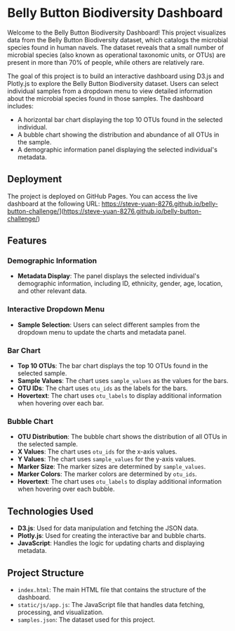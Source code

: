 # Belly Button Biodiversity Dashboard

Welcome to the Belly Button Biodiversity Dashboard! This project visualizes data from the Belly Button Biodiversity dataset, which catalogs the microbial species found in human navels. The dataset reveals that a small number of microbial species (also known as operational taxonomic units, or OTUs) are present in more than 70% of people, while others are relatively rare.

The goal of this project is to build an interactive dashboard using D3.js and Plotly.js to explore the Belly Button Biodiversity dataset. Users can select individual samples from a dropdown menu to view detailed information about the microbial species found in those samples. The dashboard includes:

- A horizontal bar chart displaying the top 10 OTUs found in the selected individual.
- A bubble chart showing the distribution and abundance of all OTUs in the sample.
- A demographic information panel displaying the selected individual's metadata.

## Deployment

The project is deployed on GitHub Pages. You can access the live dashboard at the following URL: <https://steve-yuan-8276.github.io/belly-button-challenge/>](https://steve-yuan-8276.github.io/belly-button-challenge/)

## Features

### Demographic Information

- **Metadata Display**: The panel displays the selected individual's demographic information, including ID, ethnicity, gender, age, location, and other relevant data.

### Interactive Dropdown Menu

- **Sample Selection**: Users can select different samples from the dropdown menu to update the charts and metadata panel.

### Bar Chart

- **Top 10 OTUs**: The bar chart displays the top 10 OTUs found in the selected sample.
- **Sample Values**: The chart uses `sample_values` as the values for the bars.
- **OTU IDs**: The chart uses `otu_ids` as the labels for the bars.
- **Hovertext**: The chart uses `otu_labels` to display additional information when hovering over each bar.

### Bubble Chart

- **OTU Distribution**: The bubble chart shows the distribution of all OTUs in the selected sample.
- **X Values**: The chart uses `otu_ids` for the x-axis values.
- **Y Values**: The chart uses `sample_values` for the y-axis values.
- **Marker Size**: The marker sizes are determined by `sample_values`.
- **Marker Colors**: The marker colors are determined by `otu_ids`.
- **Hovertext**: The chart uses `otu_labels` to display additional information when hovering over each bubble.

## Technologies Used

- **D3.js**: Used for data manipulation and fetching the JSON data.
- **Plotly.js**: Used for creating the interactive bar and bubble charts.
- **JavaScript**: Handles the logic for updating charts and displaying metadata.

## Project Structure

- `index.html`: The main HTML file that contains the structure of the dashboard.
- `static/js/app.js`: The JavaScript file that handles data fetching, processing, and visualization.
- `samples.json`: The dataset used for this project.
